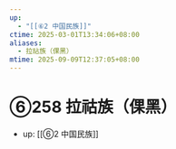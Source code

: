 ```yaml
---
up:
  - "[[⑥2 中国民族]]"
ctime: 2025-03-01T13:34:06+08:00
aliases:
  - 拉祜族（倮黑）
mtime: 2025-09-09T12:37:05+08:00
---
```


# ⑥258 拉祜族（倮黑）

- up: [[⑥2 中国民族]]
